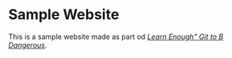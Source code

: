 # Sample Website
This is a sample website made as part od [*Learn Enough" Git to B Dangerous*](https://www.learnenough.com/git-tutorial).